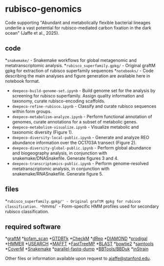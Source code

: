 # rubisco-genomics

Code supporting "Abundant and metabolically flexible bacterial lineages underlie a vast  potential for rubisco-mediated carbon fixation in the dark ocean" (Jaffe et al., 2025).

## code

*`snakemake/` - Snakemake workflows for global metagenomic and metatranscriptomic analysis.
*`rubisco_superfamily.gpkg/` - Original graftM gpkg for extraction of rubisco superfamily sequences
*`notebooks/` - Code describing the main analyses and figure generation are available here in notebook format.
   * `deepeco-build-genome-set.ipynb` - Build genome set for the analysis by screening for rubisco superfamily. Assign quality information and taxonomy, curate rubisco-encoding scaffolds.
   * `deepeco-refine-rubisco.ipynb` - Classify and curate rubisco sequences within form groups.
   * `deepeco-metabolism-analyze.ipynb` - Perform functional annotation of genomes, curate annotations for a subset of metabolic genes.
   * `deepeco-metabolism-visualize.ipynb` - Visualize metabolic and taxonomic diversity (Figure 1).
   * `deepeco-diversity-local-public.ipynb` - Generate and analyze REO abundance information over the OC1703A transect (Figure 2).
   * `deepeco-diversity-global-public.ipynb` - Perform global abundance and biogeography analysis, in conjunction with snakemake/DNASnakefile. Generate figures 3 and 4.
   * `deepeco-transcriptomics-public.ipynb` - Perform genome-resolved metatranscriptomic analysis, in conjunction with snakemake/RNASnakefile. Generate figure 5.

## files

*`rubisco_superfamily.gpkg/' - Original graftM gpkg for rubisco classification.
*`hmms/` - Form-specific HMM profiles used for secondary rubisco classification.

## required software

 *[graftM](https://github.com/geronimp/graftM)
 *[kofam_scan](https://github.com/takaram/kofam_scan)
*[GTDBTk](https://github.com/Ecogenomics/GTDBTk)
*[CheckM](https://github.com/Ecogenomics/CheckM)
*[dRep](https://github.com/MrOlm/drep)
*[DIAMOND](https://github.com/bbuchfink/diamond)
*[prodigal](https://github.com/hyattpd/Prodigal)
*[HMMER](https://github.com/EddyRivasLab/hmmer)
*[USEARCH](https://www.drive5.com/usearch/)
*[MAFFT](https://github.com/GSLBiotech/mafft)
*[FastTreeMP](https://morgannprice.github.io/fasttree/)
*[BLAST](https://blast.ncbi.nlm.nih.gov/doc/blast-help/downloadblastdata.html)
*[bowtie2](https://github.com/BenLangmead/bowtie2)
*[samtools](https://github.com/samtools/samtools)
*[CoverM](https://github.com/wwood/CoverM)
*[Snakemake](https://github.com/snakemake/snakemake)
*[parallel-fastq-dump](https://github.com/rvalieris/parallel-fastq-dump)
*[BBTools/BBDuk](https://jgi.doe.gov/data-and-tools/software-tools/bbtools/bb-tools-user-guide/bbduk-guide/)
*[inStrain](https://github.com/MrOlm/inStrain)

Other files or information available upon request to [ajaffe@stanford.edu](mailto:ajaffe@stanford.edu). 

